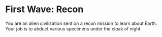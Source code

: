 # First Wave: Recon

You are an alien civilization sent on a recon mission to learn about Earth.
Your job is to abduct various specimens under the cloak of night.